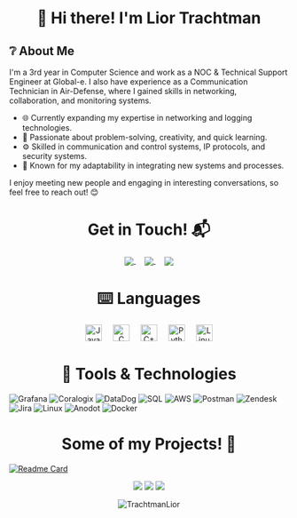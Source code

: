 <div align="center">
  <h1>👋 Hi there! I'm Lior Trachtman</h1>
</div>

## ❔ About Me
I'm a 3rd year in Computer Science and work as a NOC & Technical Support Engineer at Global-e. I also have experience as a Communication Technician in Air-Defense, where I gained skills in networking, collaboration, and monitoring systems.

- 🌐 Currently expanding my expertise in networking and logging technologies.
- 🧩 Passionate about problem-solving, creativity, and quick learning.
- ⚙️ Skilled in communication and control systems, IP protocols, and security systems.
- 💫 Known for my adaptability in integrating new systems and processes.
  
I enjoy meeting new people and engaging in interesting conversations, so feel free to reach out! 😊

<h1 align="center">Get in Touch! 📬</h1>

<p align="center">
  <a href="https://www.linkedin.com/in/lior-trachtman" target="blank">
    <img align="center" src="https://img.shields.io/badge/Lior_Trachtman-0077B5?style=for-the-badge&logo=linkedin&logoColor=white" />
  </a>
  &nbsp;&nbsp;&nbsp;
  <a href="mailto:lior.trachtman@gmail.com" target="blank">
    <img align="center" src="https://img.shields.io/badge/lior.trachtman@gmail.com-D14836?style=for-the-badge&logo=gmail&logoColor=white" />
  </a>
  &nbsp;&nbsp;&nbsp;
  <a href="https://www.github.com/TrachtmanLior" target="blank">
    <img align="center" src="https://img.shields.io/badge/TrachtmanLior-100000?style=for-the-badge&logo=github&logoColor=white" />
  </a>
</p>

<h1 align="center">⌨️ Languages</h1>
<div align="center">
  <img src="https://cdn.jsdelivr.net/gh/devicons/devicon/icons/java/java-original.svg" height="30" alt="Java" />
  <img width="12" />
  <img src="https://cdn.jsdelivr.net/gh/devicons/devicon/icons/c/c-original.svg" height="30" alt="C" />
  <img width="12" />
  <img src="https://cdn.jsdelivr.net/gh/devicons/devicon/icons/cplusplus/cplusplus-original.svg" height="30" alt="C++" />
  <img width="12" />
  <img src="https://cdn.jsdelivr.net/gh/devicons/devicon/icons/python/python-original.svg" height="30" alt="Python" />
  <img width="12" />
  <img src="https://cdn.jsdelivr.net/gh/devicons/devicon/icons/linux/linux-original.svg" height="30" alt="Linux" />
</div>

<h1 align="center">🔧 Tools & Technologies</h1>

![Grafana](https://img.shields.io/badge/Grafana-FFD43B?style=for-the-badge&logo=grafana&logoColor=white&color=orange)
![Coralogix](https://img.shields.io/badge/Coralogix-FFD43B?style=for-the-badge&logo=coralogix&logoColor=white&color=green)
![DataDog](https://img.shields.io/badge/DataDog-FFD43B?style=for-the-badge&logo=datadog&logoColor=white&color=purple)
![SQL](https://img.shields.io/badge/SQL-FFD43B?style=for-the-badge&logo=microsoftsqlserver&logoColor=white&color=red)
![AWS](https://img.shields.io/badge/AWS-FFD43B?style=for-the-badge&logo=amazonaws&logoColor=white&color=black)
![Postman](https://img.shields.io/badge/Postman-FFD43B?style=for-the-badge&logo=postman&logoColor=white&color=orange)
![Zendesk](https://img.shields.io/badge/Zendesk-FFD43B?style=for-the-badge&logo=zendesk&logoColor=white&color=blue)
![Jira](https://img.shields.io/badge/Jira-FFD43B?style=for-the-badge&logo=jira&logoColor=white&color=blue)
![Linux](https://img.shields.io/badge/Linux-FFD43B?style=for-the-badge&logo=linux&logoColor=black&color=yellow)
![Anodot](https://img.shields.io/badge/Anodot-FFD43B?style=for-the-badge&logo=anodot&logoColor=white&color=teal)
![Docker](https://img.shields.io/badge/Docker-FFD43B?style=for-the-badge&logo=docker&logoColor=white&color=blue)


<h1 align="center">Some of my Projects! 🎨</h1>

[![Readme Card](https://github-readme-stats.vercel.app/api/pin/?username=TrachtmanLior&repo=Computer-Networking-Ex3&show_owner=true)](https://github.com/TrachtmanLior/Computer-Networking-Ex3)
  
<div align="center">

  ![](http://github-profile-summary-cards.vercel.app/api/cards/repos-per-language?username=TrachtmanLior&theme=nord_dark)
  ![](http://github-profile-summary-cards.vercel.app/api/cards/stats?username=TrachtmanLior&theme=nord_dark)
  ![](http://github-profile-summary-cards.vercel.app/api/cards/profile-details?username=TrachtmanLior&theme=nord_dark)

  <p>
    <img src="https://komarev.com/ghpvc/?username=TrachtmanLior&label=Profile%20views&color=0e75b6&style=flat" alt="TrachtmanLior" />
  </p>

</div>

